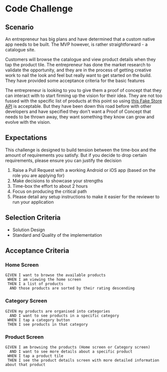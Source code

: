 # Code Challenge
## Scenario
An entrepreneur has big plans and have determined that a custom native app needs to be built. The MVP however, is rather straightforward - a catalogue site.

Customers will browse the catalogue and view product details when they tap the product tile. The entrepreneur has done the market research
to validate the opportunity, and they are in the process of getting creative work to nail the look and feel but really want to get started on the build.
They have provided some acceptance criteria for the basic features

The entrepreneur is looking to you to give them a proof of concept that they can interact with to start firming up the vision for their idea. They are not too fussed with the specific list of products 
at this point so using [this Fake Store API](https://fakestoreapi.com/) is acceptable. But they have been down this road before with other developers and have specified
they don't want a Proof of Concept that needs to be thrown away, they want something they know can grow and evolve with the vision.

## Expectations

This challenge is designed to build tension between the time-box and the amount of requirements you satisfy. But if you
decide to drop certain requirements, please ensure you can justify the decision

1. Raise a Pull Request with a working Android or iOS app (based on the role you are applying for)
2. Make decisions to showcase your strengths
3. Time-box the effort to about 2 hours
4. Focus on producing the critical path
5. Please detail any setup instructions to make it easier for the reviewer to run your application

## Selection Criteria

* Solution Design
* Standard and Quality of the implementation

## Acceptance Criteria
### Home Screen
```
GIVEN I want to browse the available products
 WHEN I am viewing the home screen
 THEN I a list of products
  AND those products are sorted by their rating descending
```

### Category Screen
```
GIVEN my products are organised into categories
  AND I want to see products in a specific category
 WHEN I tap a category button
 THEN I see products in that category
```

### Product Screen
```
GIVEN I am browsing the products (Home screen or Category screen)
  AND I want to see more details about a specific product
 WHEN I tap a product tile
 THEN I see the product details screen with more detailed information about that product
```